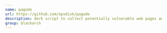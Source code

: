 ```yaml
---
name: pagodo
url: https://github.com/opsdisk/pagodo
description: dork script to collect potentially vulnerable web pages and applications on the Internet. URL : https://github.com/opsdisk/pagodo Groups : blackarch blackarch-scanner blackarch-recon
group: blackarch
---
```

